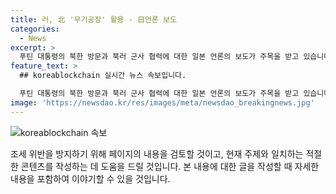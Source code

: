 ```yaml
---
title: 러, 北 '무기공장' 활용 - 日언론 보도
categories:
  - News
excerpt: >
  푸틴 대통령의 북한 방문과 북러 군사 협력에 대한 일본 언론의 보도가 주목을 받고 있습니다. 미국과 유럽이 우크라이나에 무기를 지원하는 가운데, 러시아는 북한으로부터 대량의 무기를 조달하는 것으로 알려졌습니다. 북한은 러시아산 첨단 무기를 지원받아 군사력을 증강하고, 최신예 스텔스 전투기에 대항할 수 있는 능력을 키워가고 있는 것으로 보입니다. 푸틴 대통령은 북한을 방문한 뒤 김정은 국무위원장과 정상회담을 진행하고, 군사 협력을 강화할 계획으로 알려져 있습니다. 추가로, 중국은 '북중러' 프레임에 갇혀 제재가 확대될 가능성을 우려하고 있으며, 안보 대화를 통해 한반도 정세 불안정화를 막기 위해 한국과의 대화를 강화하고 있는 상황입니다.
feature_text: >
  ## koreablockchain 실시간 뉴스 속보입니다.

  푸틴 대통령의 북한 방문과 북러 군사 협력에 대한 일본 언론의 보도가 주목을 받고 있습니다. 미국과 유럽이 우크라이나에 무기를 지원하는 가운데, 러시아는 북한으로부터 대량의 무기를 조달하는 것으로 알려졌습니다. 북한은 러시아산 첨단 무기를 지원받아 군사력을 증강하고, 최신예 스텔스 전투기에 대항할 수 있는 능력을 키워가고 있는 것으로 보입니다. 푸틴 대통령은 북한을 방문한 뒤 김정은 국무위원장과 정상회담을 진행하고, 군사 협력을 강화할 계획으로 알려져 있습니다. 추가로, 중국은 '북중러' 프레임에 갇혀 제재가 확대될 가능성을 우려하고 있으며, 안보 대화를 통해 한반도 정세 불안정화를 막기 위해 한국과의 대화를 강화하고 있는 상황입니다.
image: 'https://newsdao.kr/res/images/meta/newsdao_breakingnews.jpg'
---
```


<p><img src="https://newsdao.kr/res/images/meta/newsdao_breakingnews.jpg" alt="koreablockchain 속보" /></p>

<p>조세 위반을 방지하기 위해 페이지의 내용을 검토할 것이고, 현재 주제와 일치하는 적절한 콘텐츠를 작성하는 데 도움을 드릴 것입니다. 본 내용에 대한 글을 작성할 때 자세한 내용을 포함하여 이야기할 수 있을 것입니다.</p>

